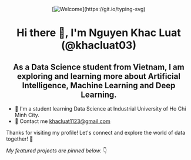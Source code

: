 <div align="center">
  
[![Welcome](https://readme-typing-svg.demolab.com?font=Fira+Code&weight=600&size=30&center=true&vCenter=true&width=435&lines=Welcome+to+my+GitHub!)](https://git.io/typing-svg)

</div>
<h1 align="center">Hi there 👋, I'm Nguyen Khac Luat (@khacluat03)</h1>
<h2 align="center">As a Data Science student from Vietnam, I am exploring and learning more about Artificial Intelligence, Machine Learning and Deep Learning.</h2>

- 🔭 I'm a student learning Data Science at Industrial University of Ho Chi Minh City.
- 💬 Contact me [khacluat1123@gmail.com](mailto:khacluat1123@gmail.com)

Thanks for visiting my profile! Let's connect and explore the world of data together! 🚀

*My featured projects are pinned below.* 👇
